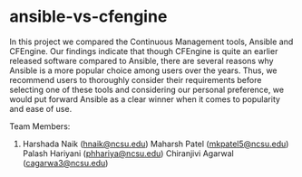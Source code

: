 # ansible-vs-cfengine
In this project we compared the Continuous Management tools, Ansible and CFEngine. Our findings indicate that though CFEngine is quite an earlier released software compared to Ansible, there are several reasons why Ansible is a more popular choice among users over the years. Thus, we recommend users to thoroughly consider their requirements before selecting one of these tools and considering our personal preference, we would put forward Ansible as a clear winner when it comes to popularity and ease of use. 

Team Members:
1. Harshada Naik (hnaik@ncsu.edu)
Maharsh Patel (mkpatel5@ncsu.edu)
Palash Hariyani (phhariya@ncsu.edu)
Chiranjivi Agarwal (cagarwa3@ncsu.edu)
